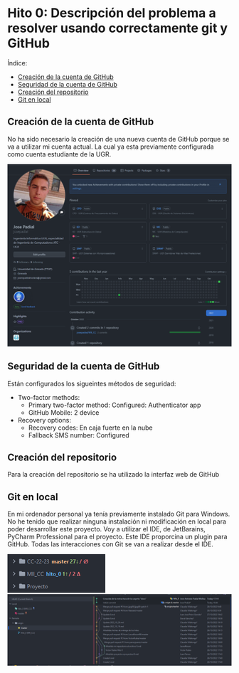 # Hito 0: Descripción del problema a resolver usando correctamente git y GitHub
Índice:
<!-- TOC -->
* [Creación de la cuenta de GitHub](#creación-de-la-cuenta-de-github)
* [Seguridad de la cuenta de GitHub](#seguridad-de-la-cuenta-de-github)
* [Creación del repositorio](#creación-del-repositorio)
* [Git en local](#git-en-local)
<!-- TOC -->

## Creación de la cuenta de GitHub
No ha sido necesario la creación de una nueva cuenta de GitHub porque se va a utilizar mi cuenta actual.
La cual ya esta previamente configurada como cuenta estudiante de la UGR.

![](./Overview_GitHub.png)

## Seguridad de la cuenta de GitHub
Están configurados los sigueintes métodos de seguridad:
* Two-factor methods:
  * Primary two-factor method: Configured: Authenticator app
  * GitHub Mobile: 2 device
* Recovery options:
  * Recovery codes: En caja fuerte en la nube
  * Fallback SMS number: Configured

## Creación del repositorio
Para la creación del repositorio se ha utilizado la interfaz web de GitHub

## Git en local
En mi ordenador personal ya tenía previamente instalado Git para Windows. No he tenido que realizar ninguna instalación ni modificación en local para poder
desarrollar este proyecto. Voy a utilizar el IDE, de JetBarains, PyCharm Professional
para el proyecto. Este IDE proporcina un plugin para GitHub. Todas las interacciones con Git
se van a realizar desde el IDE.

![](./Folder_GitHub.png)
![](./Logs_GitHub.png)